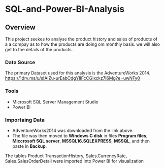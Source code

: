 # SQL-and-Power-BI-Analysis

## Overview

This project seekes to analyse the product history and sales of products of a a compay as to how the products are doing om monthly basis. we will also get to the details of the products.

### Data Source

The primary Dataset used for this analysis is the AdventureWorks 2014. 
https://1drv.ms/u/s!AiZu-urEabOdgYIlFcCGIxckz7l6Mg?e=uwNFy0  
### Tools

- Microsoft SQL Server Management Studio
- Power BI

### Importaing Data

- AdventureWorks2014 was downloaded from the link above.
- The file was then moved to **Windows C disk** in files
   **Program files**, **Miccrosoft SQL server**, **MSSQL16.SQLEXPRESS**, **MSSQL**, and then paste in **Backup**.


The tables Product TransactionHistory, Sales.CurrencyRate, Sales.SalesOrderDetail were imported into Power BI for visualization
